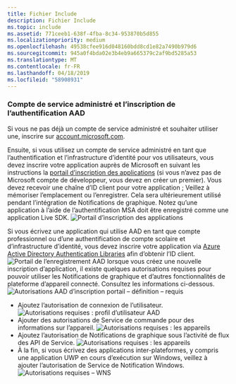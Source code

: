 ```yaml
---
title: Fichier Include
description: Fichier Include
ms.topic: include
ms.assetid: 771ceeb1-638f-4fba-8c34-953870b5d855
ms.localizationpriority: medium
ms.openlocfilehash: 49538cfee916d048160bdd8cd1e82a7490b979d6
ms.sourcegitcommit: 945a0f4bda02e3b4eb9a665379c2af9bd5285a53
ms.translationtype: MT
ms.contentlocale: fr-FR
ms.lasthandoff: 04/18/2019
ms.locfileid: "58908931"
---
```

### <a name="msa-and-aad-authentication-registration"></a>Compte de service administré et l’inscription de l’authentification AAD

Si vous ne pas déjà un compte de service administré et souhaiter utiliser une, inscrire sur [account.microsoft.com](https://account.microsoft.com/account).

Ensuite, si vous utilisez un compte de service administré en tant que l’authentification et l’infrastructure d’identité pour vos utilisateurs, vous devez inscrire votre application auprès de Microsoft en suivant les instructions la [portail d’inscription des applications](https://apps.dev.microsoft.com/) (si vous n’avez pas de Microsoft compte de développeur, vous devez en créer un premier). Vous devez recevoir une chaîne d’ID client pour votre application ; Veillez à mémoriser l’emplacement ou l’enregistrer. Cela sera ultérieurement utilisé pendant l’intégration de Notifications de graphique. Notez qu’une application à l’aide de l’authentification MSA doit être enregistré comme une application Live SDK.
![Portail d’inscription des applications](../../notifications/media/msa_app_registration/app_registration_portal.png)

Si vous écrivez une application qui utilise AAD en tant que compte professionnel ou d’une authentification de compte scolaire et d’infrastructure d’identité, vous devez inscrire votre application via [Azure Active Directory Authentication Libraries](https://docs.microsoft.com/azure/active-directory/develop/active-directory-authentication-libraries) afin d’obtenir l’ID client. 
 ![Portail de l’enregistrement AAD](../../notifications/media/aad_registration_portal/aad_registration_portal.png) lorsque vous créez une nouvelle inscription d’application, il existe quelques autorisations requises pour pouvoir utiliser les Notifications de graphique et d’autres fonctionnalités de plateforme d’appareil connecté. Consultez les informations ci-dessous. 
![Autorisations AAD d’inscription portail – définition – requis](../../notifications/media/aad_registration_portal/aad_registration_portal_permissions.png)
* Ajoutez l’autorisation de connexion de l’utilisateur.
![Autorisations requises : profil d’utilisateur AAD](../../notifications/media/aad_registration_portal/permissions_1_user.png)
* Ajouter des autorisations de Service de commande pour des informations sur l’appareil.
![Autorisations requises : les appareils](../../notifications/media/aad_registration_portal/permissions_2_devices.png)
* Ajoutez l’autorisation de Notifications de graphique sous l’activité de flux des API de Service.
![Autorisations requises : les appareils](../../notifications/media/aad_registration_portal/permissions_3_graph_notifications.png)
* À la fin, si vous écrivez des applications inter-plateformes, y compris une application UWP en cours d’exécution sur Windows, veillez à ajouter l’autorisation de Service de Notification Windows.
![Autorisations requises – WNS](../../notifications/media/aad_registration_portal/permissions_4_wns_push.png)
